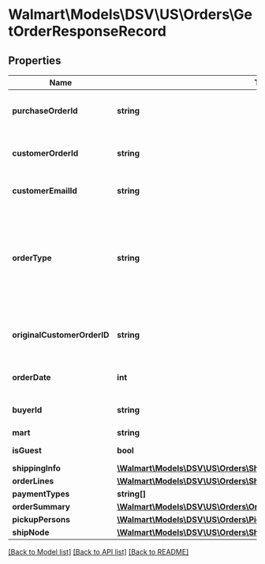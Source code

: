 # Walmart\Models\DSV\US\Orders\GetOrderResponseRecord

## Properties

Name | Type | Description | Notes
------------ | ------------- | ------------- | -------------
**purchaseOrderId** | **string** | A unique ID associated with the seller's purchase order |
**customerOrderId** | **string** | A unique ID associated with the sales order for specified customer |
**customerEmailId** | **string** | The email address of the customer for the sales order |
**orderType** | **string** | Specifies if the order is a regular order or replacement order. Possible values are REGULAR or REPLACEMENT. Provided in response only if query parameter replacementInfo=true. | [optional]
**originalCustomerOrderID** | **string** | customer order ID of the original customer order on which the replacement is created. | [optional]
**orderDate** | **int** | The date the customer submitted the sales order |
**buyerId** | **string** | Unique ID associated with the specified buyer | [optional]
**mart** | **string** | Mart information | [optional]
**isGuest** | **bool** | Indicates a guest customer | [optional]
**shippingInfo** | [**\Walmart\Models\DSV\US\Orders\ShipOrderLines200ResponseShippingInfo**](ShipOrderLines200ResponseShippingInfo.md) |  |
**orderLines** | [**\Walmart\Models\DSV\US\Orders\ShipOrderLines200ResponseOrderLines**](ShipOrderLines200ResponseOrderLines.md) |  |
**paymentTypes** | **string[]** | Payment Types | [optional]
**orderSummary** | [**\Walmart\Models\DSV\US\Orders\OrderSummary**](OrderSummary.md) |  | [optional]
**pickupPersons** | [**\Walmart\Models\DSV\US\Orders\PickupPerson[]**](PickupPerson.md) | List of pickup persons | [optional]
**shipNode** | [**\Walmart\Models\DSV\US\Orders\ShipOrderLines200ResponseShipNode**](ShipOrderLines200ResponseShipNode.md) |  | [optional]


[[Back to Model list]](./) [[Back to API list]](../../../../../README.md#supported-apis) [[Back to README]](../../../../../README.md)
